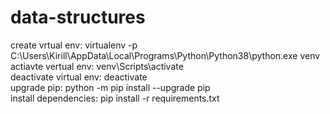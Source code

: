# data-structures

create vrtual env: virtualenv -p C:\Users\Kirill\AppData\Local\Programs\Python\Python38\python.exe venv \
actiavte vertual env: venv\Scripts\activate \
deactivate virtual env: deactivate \
upgrade pip: python -m pip install --upgrade pip \
install dependencies: pip install -r requirements.txt
